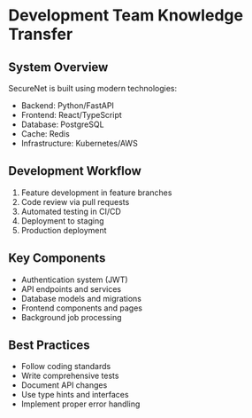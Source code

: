 # Development Team Knowledge Transfer

## System Overview
SecureNet is built using modern technologies:
- Backend: Python/FastAPI
- Frontend: React/TypeScript
- Database: PostgreSQL
- Cache: Redis
- Infrastructure: Kubernetes/AWS

## Development Workflow
1. Feature development in feature branches
2. Code review via pull requests
3. Automated testing in CI/CD
4. Deployment to staging
5. Production deployment

## Key Components
- Authentication system (JWT)
- API endpoints and services
- Database models and migrations
- Frontend components and pages
- Background job processing

## Best Practices
- Follow coding standards
- Write comprehensive tests
- Document API changes
- Use type hints and interfaces
- Implement proper error handling
